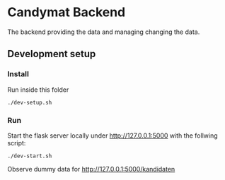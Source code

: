 # Candymat Backend

The backend providing the data and managing changing the data.

## Development setup
### Install
Run inside this folder
```
./dev-setup.sh
```

### Run
Start the flask server locally under http://127.0.0.1:5000 with the follwing script:
```
./dev-start.sh
```
Observe dummy data for http://127.0.0.1:5000/kandidaten

